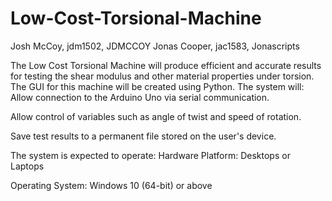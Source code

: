 # Low-Cost-Torsional-Machine

Josh McCoy, jdm1502, JDMCCOY
Jonas Cooper, jac1583, Jonascripts

The Low Cost Torsional Machine will produce efficient and accurate results for testing the shear modulus and other material properties under torsion. The GUI for this machine will be created using Python. The system will:
Allow connection to the Arduino Uno via serial communication. 

Allow control of variables such as angle of twist and speed of rotation. 

Save test results to a permanent file stored on the user's device. 

The system is expected to operate:
Hardware Platform: Desktops or Laptops 

Operating System: Windows 10 (64-bit) or above 
